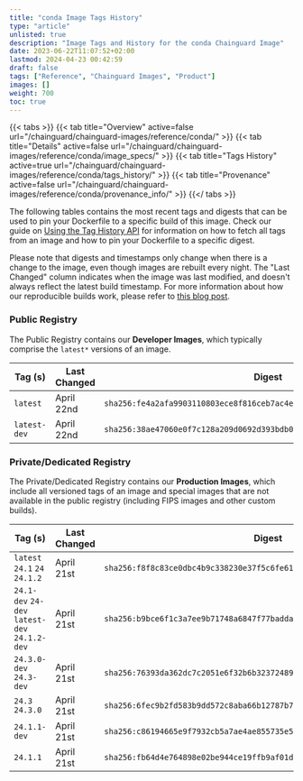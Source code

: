 ```yaml
---
title: "conda Image Tags History"
type: "article"
unlisted: true
description: "Image Tags and History for the conda Chainguard Image"
date: 2023-06-22T11:07:52+02:00
lastmod: 2024-04-23 00:42:59
draft: false
tags: ["Reference", "Chainguard Images", "Product"]
images: []
weight: 700
toc: true
---
```


{{< tabs >}}
{{< tab title="Overview" active=false url="/chainguard/chainguard-images/reference/conda/" >}}
{{< tab title="Details" active=false url="/chainguard/chainguard-images/reference/conda/image_specs/" >}}
{{< tab title="Tags History" active=true url="/chainguard/chainguard-images/reference/conda/tags_history/" >}}
{{< tab title="Provenance" active=false url="/chainguard/chainguard-images/reference/conda/provenance_info/" >}}
{{</ tabs >}}

The following tables contains the most recent tags and digests that can be used to pin your Dockerfile to a specific build of this image. Check our guide on [Using the Tag History API](/chainguard/chainguard-images/using-the-tag-history-api/) for information on how to fetch all tags from an image and how to pin your Dockerfile to a specific digest.

Please note that digests and timestamps only change when there is a change to the image, even though images are rebuilt every night. The "Last Changed" column indicates when the image was last modified, and doesn't always reflect the latest build timestamp. For more information about how our reproducible builds work, please refer to [this blog post](https://www.chainguard.dev/unchained/reproducing-chainguards-reproducible-image-builds).

### Public Registry
The Public Registry contains our **Developer Images**, which typically comprise the `latest*` versions of an image.

| Tag (s)       | Last Changed | Digest                                                                    |
|---------------|--------------|---------------------------------------------------------------------------|
|  `latest`     | April 22nd   | `sha256:fe4a2afa9903110803ece8f816ceb7ac4e711e1b4acb8cae49e86ed9841537d6` |
|  `latest-dev` | April 22nd   | `sha256:38ae47060e0f7c128a209d0692d393bdb0c8a44a4ca3a7126b32ca86800c16a0` |


### Private/Dedicated Registry
The Private/Dedicated Registry contains our **Production Images**, which include all versioned tags of an image and special images that are not available in the public registry (including FIPS images and other custom builds).

| Tag (s)                                        | Last Changed | Digest                                                                    |
|------------------------------------------------|--------------|---------------------------------------------------------------------------|
|  `latest` `24.1` `24` `24.1.2`                 | April 21st   | `sha256:f8f8c83ce0dbc4b9c338230e37f5c6fe61391b7c99dcf18f2deace07ac4e7527` |
|  `24.1-dev` `24-dev` `latest-dev` `24.1.2-dev` | April 21st   | `sha256:b9bce6f1c3a7ee9b71748a6847f77baddad81e3d1dd4424dd2244ccbd0626758` |
|  `24.3.0-dev` `24.3-dev`                       | April 21st   | `sha256:76393da362dc7c2051e6f32b6b323724895c07e001ff0ab4e29764bb028c3c50` |
|  `24.3` `24.3.0`                               | April 21st   | `sha256:6fec9b2fd583b9dd572c8aba66b12787b7471788769a9578949b8faa5387db03` |
|  `24.1.1-dev`                                  | April 21st   | `sha256:c86194665e9f7932cb5a7ae4ae855735e5a684378110cd18ca0d93f3ad63fa31` |
|  `24.1.1`                                      | April 21st   | `sha256:fb64d4e764898e02be944ce19ffb9af01df598ff2d282e650b2bcd3fd7d6e6ce` |

